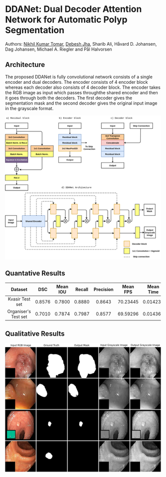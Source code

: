 # DDANet: Dual Decoder Attention Network for Automatic Polyp Segmentation

Authors: [Nikhil Kumar Tomar](https://www.linkedin.com/in/nktomar/), [Debesh Jha](https://www.linkedin.com/in/debesh-jha-071462aa/), Sharib Ali, Håvard D. Johansen, Dag Johansen, Michael A. Riegler and Pål Halvorsen

## Architecture
The proposed DDANet is fully convolutional network consists of a single encoder and dual decoders. The encoder  consists  of  4  encoder  block  whereas  each  decoder  also  consists  of  4 decoder block. The encoder takes the RGB image as input which passes throughthe shared encoder and then it goes through both the decoders. The first decoder gives the segmentation mask and the  second  decoder gives the original input image in the grayscale format.

![DDANet Architecture](figures/EndoTect.png)

## Quantative Results
| Dataset | DSC |  Mean IOU| Recall | Precision | Mean FPS | Mean Time |
| :---: | :---: | :---: | :---: | :---: | :---: | :---: |
| Kvasir Test set | 0.8576 | 0.7800 | 0.8880 | 0.8643 | 70.23445 | 0.014238
| Organiser's Test set | 0.7010 | 0.7874 | 0.7987 | 0.8577 | 69.59296 | 0.014369

## Qualitative Results
![Qualitative Results](figures/figure_name.png)


